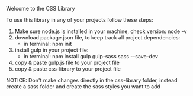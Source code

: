 Welcome to the CSS Library 

To use this library in any of your projects follow  these steps:
1. Make sure node.js is installed in your machine, check version: node -v
2. download package.json file, to keep track all project dependencies:
    - in terminal: npm init
3. install gulp in your project file:
    - in terminal: npm install gulp gulp-sass sass --save-dev
4. copy & paste gulp.js file to your project file
5. copy & paste css-library to your project file


NOTICE: 
Don't make changes directly in the css-library folder, instead create 
a sass folder and create the sass styles you want to add
